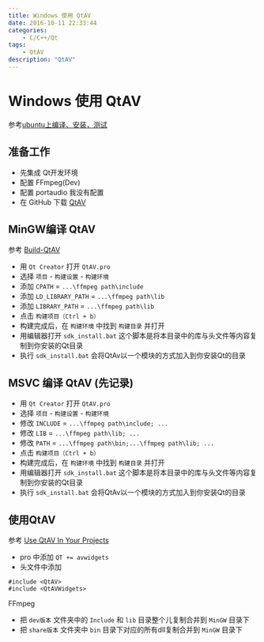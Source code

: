 ```yaml
---
title: Windows 使用 QtAV
date: 2016-10-11 22:33:44
categories:
	- C/C++/Qt
tags:
	- QtAV
description: "QtAV"
---
```


# Windows 使用 QtAV

参考[ubuntu上编译、安装，测试](http://blog.csdn.net/iloveqt5/article/details/38128867)

## 准备工作

+ 先集成 Qt开发环境
+ 配置 FFmpeg(Dev)
+ 配置 portaudio 我没有配置
+ 在 GitHub 下载 [QtAV](https://github.com/wang-bin/QtAV)

## MinGW编译 QtAV

参考 [Build-QtAV](https://github.com/wang-bin/QtAV/wiki/Build-QtAV)

+ 用 `Qt Creator` 打开 `QtAV.pro`
+ 选择 `项目` - `构建设置` - `构建环境`
+ 添加 `CPATH` = `...\ffmpeg path\include `
+ 添加 `LD_LIBRARY_PATH` = `...\ffmpeg path\lib `
+ 添加 `LIBRARY_PATH` = `...\ffmpeg path\lib `
+ 点击 `构建项目（Ctrl + b）`
+ 构建完成后，在 `构建环境` 中找到  `构建目录` 并打开
+ 用编辑器打开 `sdk_install.bat` 这个脚本是将本目录中的库与头文件等内容复制到你安装的Qt目录
+ 执行 `sdk_install.bat` 会将QtAv以一个模块的方式加入到你安装Qt的目录


## MSVC 编译 QtAV (先记录)

+ 用 `Qt Creator` 打开 `QtAV.pro`
+ 选择 `项目` - `构建设置` - `构建环境`
+ 修改 `INCLUDE` = `...\ffmpeg path\include; ...`
+ 修改 `LIB` = `...\ffmpeg path\lib; ...`
+ 修改 `PATH` = `...\ffmpeg path\bin;...\ffmpeg path\lib; ... `
+ 点击 `构建项目（Ctrl + b）`
+ 构建完成后，在 `构建环境` 中找到  `构建目录` 并打开
+ 用编辑器打开 `sdk_install.bat` 这个脚本是将本目录中的库与头文件等内容复制到你安装的Qt目录
+ 执行 `sdk_install.bat` 会将QtAv以一个模块的方式加入到你安装Qt的目录



## 使用QtAV

参考 [Use QtAV In Your Projects](https://github.com/wang-bin/QtAV/wiki/Use-QtAV-In-Your-Projects)

+ pro 中添加 `QT += avwidgets`
+ 头文件中添加
```
#include <QtAV>
#include <QtAVWidgets>
```

FFmpeg

+ 把 `dev版本` 文件夹中的 `Include` 和 `lib` 目录整个儿复制合并到 `MinGW` 目录下
+ 把 `share版本` 文件夹中 `bin` 目录下对应的所有dll复制合并到 `MinGW` 目录下